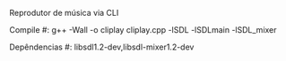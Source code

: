 Reprodutor de música via CLI


Compile #: g++ -Wall -o cliplay cliplay.cpp -lSDL -lSDLmain -lSDL_mixer

Depêndencias #: libsdl1.2-dev,libsdl-mixer1.2-dev
